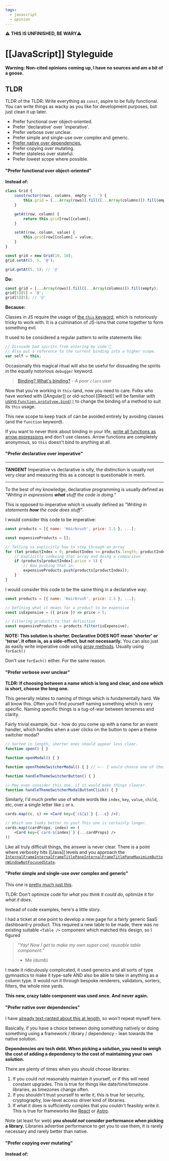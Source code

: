 ```yaml
---
tags:
  - javascript
  - opinion
---
```

⚠️ **THIS IS UNFINISHED, BE WARY**⚠️ 

# [[JavaScript]] Styleguide

**Warning: Non-cited opinions coming up, I have no sources and am a bit of a goose.**

## TLDR

TLDR of the TLDR: Write everything as `const`, aspire to be fully functional.
You can write things as wacky as you like for development purposes, but just clean it up later.

- Prefer functional over object-oriented.
- Prefer 'declarative' over 'imperative'.
- Prefer verbose over unclear.
- Prefer simple and single-use over complex and generic.
- [Prefer native over dependencies.](Don't%20Use%20Lodash)
- Prefer copying over mutating.
- Prefer stateless over stateful.
- Prefer lowest scope where possible.

#### "Prefer functional over object-oriented"

**Instead of:**
```js
class Grid {
	constructor(rows, columns, empty = ' ') {
		this.grid = [...Array(rows)].fill([...Array(columns)]).fill(empty);
	}

	getAt(row, column) {
		return this.grid[row][column];
	}

	setAt(row, column, value) {
		this.grid[row][column] = value;
	}
}

const grid = new Grid(10, 10);
grid.setAt(5, 5, '@');

grid.getAt(5, 5); // '@'
```

**Do:**
```js
const grid = [...Array(rows)].fill([...Array(columns)]).fill(empty);
grid[5][5] = '@';
grid[5][5]; // '@'
```

**Because:**

Classes in JS require the usage of [the `this` keyword](https://developer.mozilla.org/en-US/docs/Web/JavaScript/Reference/Operators/this), which is notoriously tricky to work with. It is a culmination of JS-isms that come together to form something evil.

It used to be considered a regular pattern to write statements like:
```js
// Dissuade bad spirits from entering my code 👻
// Also put a reference to the current binding into a higher scope.
var self = this;
```

Occasionally this magical ritual will also be useful for dissuading the spirits in the equally notorious `debugger` keyword.

> [Binding? What's binding?](https://developer.mozilla.org/en-US/docs/Glossary/Binding)
> *- A poor `class` user*

Now that you're working in `this`-land, now you need to care.
Folks who have worked with [[Angular]] or old-school [[React]] will be familiar with [using `Function.prototype.bind()`](https://developer.mozilla.org/en-US/docs/Web/JavaScript/Reference/Global_objects/Function/bind) to change the binding of a method to suit its `this` usage.

This new scope to keep track of can be avoided entirely by avoiding classes (and the `function` keyword).

If you want to never think about binding in your life, [write all functions as arrow expressions](https://developer.mozilla.org/en-US/docs/Web/JavaScript/Reference/Functions/Arrow_functions) and don't use classes.
Arrow functions are completely anonymous, so `this` doesn't bind to anything at all.

#### "Prefer declarative over imperative"

---

**TANGENT**
Imperative vs declarative is silly, the distinction is usually not very clear and measuring this as a concept is questionable in merit.

---

To the best of my knowledge, declarative programming is usually defined as *"Writing in expressions **what** stuff the code is doing."*

This is opposed to imperative which is usually defined as *"Writing in statements **how** the code does stuff"*.

I would consider this code to be imperative:
```js
const products = [{ name: 'Hairbrush', price: 2.5 }, ...];

const expensiveProducts = [];

// Telling us explicitly how to step through an array
for (let productIndex = 0; productIndex <= products.length; productIndex++) {
	// Explicitly indexing that array and doing a comparison
	if (products[productIndex].price > 5) {
		// Now pushing that in.
		expensiveProducts.push(products[productIndex]);
	}
}
```

I would consider this code to be the same thing in a declarative way:
```js
const products = [{ name: 'Hairbrush', price: 2.5 }, ...];

// Defining what it means for a product to be expensive
const isExpensive = ({ price }) => price > 5;

// Filtering products to that definition
const expensiveProducts = products.filter(isExpensive);
```

**NOTE: This solution is shorter. Declarative DOES NOT mean 'shorter' or 'terse'. It often is, as a side-effect, but not necessarily.**
You can also just as easily write imperative code using [array methods](../Arrays). Usually using `forEach()`

Don't use `forEach()` either. For the same reason.

#### "Prefer verbose over unclear"

**TLDR: If choosing between a name which is long and clear, and one which is short, choose the long one.**

This generally relates to naming of things which is fundamentally hard. We all know this.
Often you'll find yourself naming something which is very specific. Naming specific things is a tug-of-war between terseness and clarity.

Fairly trivial example, but - how do you come up with a name for an event handler, which handles when a user clicks on the button to open a theme switcher modal?
```js
// Sorted in length, shorter ones should appear less clear.
function open() { }

function openModal() { } 

function openThemeSwitcherModal() { } // <-- I would choose one of these.

function handleThemeSwitcherButton() { }

// May even consider this one, if it would make things clearer.
function handleThemeSwitcherModalButtonClick() { }
```

Similarly, I'd much prefer use of whole words like `index`, `key`, `value`, `child`, etc, over a single letter like `i` or `k`.

```jsx
cards.map((c, i) => <Card key={`c${i}`} {...c} />);

// Which one looks better to you? This one is certainly longer.
cards.map((cardProps, index) => (
	<Card key={`card-${index}`} {...cardProps} />
))
```

Like all truly difficult things, the answer is never clear.
There is a point where verbosity hits [[Java]] levels and you approach the  [`InternalFrameInternalFrameTitlePaneInternalFrameTitlePaneMaximizeButtonWindowNotFocusedState`](https://github.com/zxlooong/jdk16045/blob/master/com/sun/java/swing/plaf/nimbus/InternalFrameInternalFrameTitlePaneInternalFrameTitlePaneMaximizeButtonWindowNotFocusedState.java).

#### "Prefer simple and single-use over complex and generic"

This one is [pretty much just this](http://c2.com/xp/YouArentGonnaNeedIt.html).

TLDR: Don't optimize code for *what you think it could do*, optimize it for *what it does*.

Instead of code examples, here's a little story.

I had a ticket at one point to develop a new page for a fairly generic SaaS dashboard-y product.
This required a new table to be made, there was no existing suitable `<Table />` component which matched this design, so I figured

> "*Yay! Now I get to make my own super cool, reusable table component.*"
> - Me (dumb)

I made it ridiculously complicated, it used generics and all sorts of type gymnastics to make it type-safe AND also be able to take in anything as a column type. It would run it through bespoke renderers, validators, sorters, filters, the whole nine yards.

**This new, crazy table component was used once. And never again.**

#### "Prefer native over dependencies"

I have [already text-ranted about this at length](Don't%20Use%20Lodash), so won't repeat myself here.

Basically, if you have a choice between doing something natively or doing something using a framework / library / dependency - lean towards the native solution.

**Dependencies *are* tech debt. When picking a solution, you need to weigh the cost of adding a dependency to the cost of maintaining your own solution.**

There are plenty of times when you should choose libraries:
1. If you could not reasonably maintain it yourself, or if this will need constant upgrades. This is true for things like date/time/timezone libraries, as timezones change often.
2. If you shouldn't trust yourself to write it, this is true for security, cryptography, low-level access driver kind of libraries.
3. If what it does is sufficiently complex that you couldn't feasibly write it. This is true for frameworks like [React](../React) or [Astro](...Astro).

Note (at least for web) ***you should not* consider performance when picking a library.** Libraries advertise performance to get you to use them, it is rarely necessary and rarely better than native.

#### "Prefer copying over mutating"

**Instead of:**
```js

```